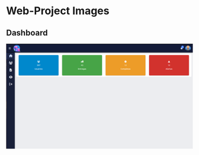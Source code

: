 # Web-Project Images
## Dashboard
![Screenshot of the dashboard page](/images/Preview/Dashboard.png)
